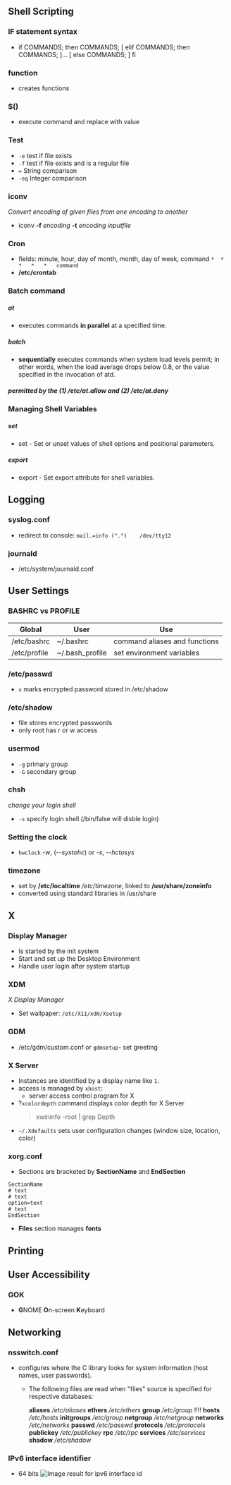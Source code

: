 ## Shell Scripting

### IF statement syntax

* if COMMANDS; then COMMANDS; [ elif COMMANDS; then COMMANDS; ]... [ else COMMANDS; ] fi

### function

* creates functions

### $() 

* execute command and replace with value

### Test

* `-e` test if file exists
* `-f` test if file exists and is a regular file
* `=` String comparison
* `-eq` Integer comparison

### iconv
*Convert encoding of given files from one encoding to another*
* iconv **-f** _encoding_ **-t** _encoding inputfile_

### Cron
* fields: minute, hour, day of month, month, day of week, command
`*	*	*	*	*	command`
* **/etc/crontab**

### Batch command

##### at

* executes commands **in parallel** at a specified time. 

##### batch

* **sequentially** executes commands when system load levels permit; in other words, 
when the load average drops below 0.8, or the value specified in 
the invocation of atd. 

##### permitted by the (1) /etc/at.allow and (2) /etc/at.deny



### Managing Shell Variables

##### set

* set - Set or unset values of shell options and positional parameters.

##### export

* export - Set export attribute for shell variables.


## Logging

### syslog.conf
*	redirect to console: ```mail.=info (".") 	/dev/tty12```
### journald
* /etc/system/journald.conf

## User Settings

### BASHRC vs PROFILE

| Global | User | Use |
|---------|-----|------|
| /etc/bashrc | ~/.bashrc | command aliases and functions |
| /etc/profile | ~/.bash_profile | set environment variables |

### /etc/passwd
* `x` marks encrypted password stored in /etc/shadow
### /etc/shadow
* file stores encrypted passwords
* only root has r or w access

### usermod
* `-g` primary group
* `-G` secondary group

### chsh
*change your login shell*
* `-s` specify login shell (/bin/false will disble login)

### Setting the clock
* `hwclock` *-w*, (*--systohc*) or *-s*, *--hctosys*

### timezone
* set by **/etc/localtime** */etc/timezone*, linked to **/usr/share/zoneinfo**
* converted using standard libraries in /usr/share

## X

### Display Manager
* Is started by the init system
* Start and set up the Desktop Environment
* Handle user login after system startup

### XDM
*X Display Manager*
* Set wallpaper: ``/etc/X11/xdm/Xsetup``

### GDM
* /etc/gdm/custom.conf or `gdmsetup`- set greeting

### X Server
* Instances are identified by a display name like `1.`
* access is managed by `xhost`:
	* server access control program for X
* ?`xcolordepth` command displays color depth for X Server
	> xwininfo -root | grep Depth
* `~/.Xdefaults` sets user configuration changes (window size, location, color)

### xorg.conf
* Sections are bracketed by **SectionName** and **EndSection**
```
SectionName
# text
# text
option=text
# text
EndSection
```
* **Files** section manages **fonts**

## Printing

## User Accessibility

### GOK
* **G**NOME **O**n-screen **K**eyboard

## Networking

### nsswitch.conf
* configures where the C library looks for system information (host names, user passwords).
	* The following files are read when "files" source is specified for
       respective databases:

         **aliases** _/etc/aliases_
         **ethers** _/etc/ethers_
         **group** _/etc/group_
         !!!! **hosts** _/etc/hosts_
         **initgroups** _/etc/group_
         **netgroup** _/etc/netgroup_
         **networks** _/etc/networks_
         **passwd** _/etc/passwd_
         **protocols** _/etc/protocols_
         **publickey** _/etc/publickey_
         **rpc** _/etc/rpc_
         **services** _/etc/services_
         **shadow** _/etc/shadow_

### IPv6 interface identifier
* 64 bits 
![Image result for ipv6 interface id](https://docs.oracle.com/cd/E23823_01/html/816-4554/figures/basic-IPv6-address.png)


<!--stackedit_data:
eyJoaXN0b3J5IjpbMTgxNTIxMDkyMSwtMTAyNzM5MDAyNCw2MT
AxODU5MDMsODYwMTg4MTIzLC02MTE3MzM3MTMsMjEyODQyMDU0
NSwtMjE0ODA3MDI2LC0xMTkwNTgwOTc0LC0xNzMwNjE2MzgyLD
c0NzQxOTk3NSwtMjAzOTMxOTAxOCwtMjA2MjIxOTU5MCwtMTUw
Mjc3MDE2NCwtOTA0MTYyODc0LDYwMDQxODQ5NywzODY1MTExOD
ddfQ==
-->